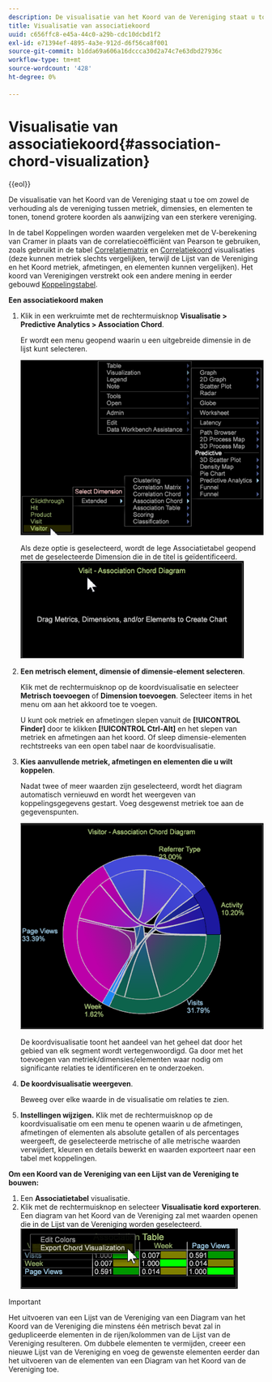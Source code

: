 ```yaml
---
description: De visualisatie van het Koord van de Vereniging staat u toe om zowel de verhouding als de vereniging tussen metriek, dimensies, en elementen te tonen, tonend grotere koorden als aanwijzing van een sterkere vereniging.
title: Visualisatie van associatiekoord
uuid: c656ffc8-e45a-44c0-a29b-cdc10dcbd1f2
exl-id: e71394ef-4895-4a3e-912d-d6f56ca8f001
source-git-commit: b1dda69a606a16dccca30d2a74c7e63dbd27936c
workflow-type: tm+mt
source-wordcount: '428'
ht-degree: 0%

---
```


# Visualisatie van associatiekoord{#association-chord-visualization}

{{eol}}

De visualisatie van het Koord van de Vereniging staat u toe om zowel de verhouding als de vereniging tussen metriek, dimensies, en elementen te tonen, tonend grotere koorden als aanwijzing van een sterkere vereniging.

In de tabel Koppelingen worden waarden vergeleken met de V-berekening van Cramer in plaats van de correlatiecoëfficiënt van Pearson te gebruiken, zoals gebruikt in de tabel [Correlatiematrix](/help/home/c-get-started/c-analysis-vis/c-correlation-analysis/c-correlation-analysis.md) en [Correlatiekoord](/help/home/c-get-started/c-analysis-vis/associations-visualization.md) visualisaties (deze kunnen metriek slechts vergelijken, terwijl de Lijst van de Vereniging en het Koord metriek, afmetingen, en elementen kunnen vergelijken). Het koord van Verenigingen verstrekt ook een andere mening in eerder gebouwd [Koppelingstabel](../../../home/c-get-started/c-analysis-vis/associations-visualization.md#concept-9d937dda38174875b32095c6eaf22f2f).

**Een associatiekoord maken**

1. Klik in een werkruimte met de rechtermuisknop **Visualisatie > Predictive Analytics > Association Chord**.

   Er wordt een menu geopend waarin u een uitgebreide dimensie in de lijst kunt selecteren.

   ![](assets/association_chord1.png)

   Als deze optie is geselecteerd, wordt de lege Associatietabel geopend met de geselecteerde Dimension die in de titel is geïdentificeerd. ![](assets/association_chord2.png)

1. **Een metrisch element, dimensie of dimensie-element selecteren**.

   Klik met de rechtermuisknop op de koordvisualisatie en selecteer **Metrisch toevoegen** of **Dimension toevoegen**. Selecteer items in het menu om aan het akkoord toe te voegen.

   U kunt ook metriek en afmetingen slepen vanuit de **[!UICONTROL Finder]** door te klikken **[!UICONTROL Ctrl-Alt]** en het slepen van metriek en afmetingen aan het koord. Of sleep dimensie-elementen rechtstreeks van een open tabel naar de koordvisualisatie.

1. **Kies aanvullende metriek, afmetingen en elementen die u wilt koppelen**.

   Nadat twee of meer waarden zijn geselecteerd, wordt het diagram automatisch vernieuwd en wordt het weergeven van koppelingsgegevens gestart. Voeg desgewenst metriek toe aan de gegevenspunten.

   ![](assets/association_chord.png)

   De koordvisualisatie toont het aandeel van het geheel dat door het gebied van elk segment wordt vertegenwoordigd. Ga door met het toevoegen van metriek/dimensies/elementen waar nodig om significante relaties te identificeren en te onderzoeken.

1. **De koordvisualisatie weergeven**.

   Beweeg over elke waarde in de visualisatie om relaties te zien.

1. **Instellingen wijzigen.** Klik met de rechtermuisknop op de koordvisualisatie om een menu te openen waarin u de afmetingen, afmetingen of elementen als absolute getallen of als percentages weergeeft, de geselecteerde metrische of alle metrische waarden verwijdert, kleuren en details bewerkt en waarden exporteert naar een tabel met koppelingen.

**Om een Koord van de Vereniging van een Lijst van de Vereniging te bouwen:**

1. Een **Associatietabel** visualisatie.
1. Klik met de rechtermuisknop en selecteer **Visualisatie kord exporteren**. Een diagram van het Koord van de Vereniging zal met waarden openen die in de Lijst van de Vereniging worden geselecteerd. ![](assets/association_table_to_chord.png)

>[!IMPORTANT]
>
>Het uitvoeren van een Lijst van de Vereniging van een Diagram van het Koord van de Vereniging die minstens één metrisch bevat zal in gedupliceerde elementen in de rijen/kolommen van de Lijst van de Vereniging resulteren. Om dubbele elementen te vermijden, creeer een nieuwe Lijst van de Vereniging en voeg de gewenste elementen eerder dan het uitvoeren van de elementen van een Diagram van het Koord van de Vereniging toe.
